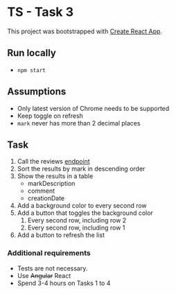 # TS - Task 3

This project was bootstrapped with [Create React App](https://github.com/facebook/create-react-app).

## Run locally

- `npm start`

## Assumptions

- Only latest version of Chrome needs to be supported
- Keep toggle on refresh
- `mark` never has more than 2 decimal places

## Task

1. Call the reviews [endpoint](https://api-qa.trustedshops.com/rest/internal/v2/shops/X6A4AACCD2C75E430381B2E1C4CLASSIC/reviews.json)
1. Sort the results by mark in descending order
1. Show the results in a table
   - markDescription
   - comment
   - creationDate
1. Add a background color to every second row
1. Add a button that toggles the background color
   1. Every second row, including row 2
   1. Every second row, including row 1
1. Add a button to refresh the list

### Additional requirements

- Tests are not necessary.
- Use ~~Angular~~ React
- Spend 3-4 hours on Tasks 1 to 4
